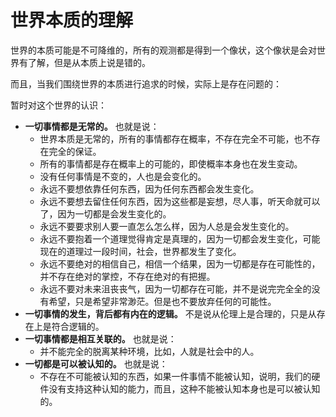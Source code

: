 # 世界本质的理解

世界的本质可能是不可降维的，所有的观测都是得到一个像状，这个像状是会对世界有了解，但是从本质上说是错的。

而且，当我们围绕世界的本质进行追求的时候，实际上是存在问题的：



暂时对这个世界的认识：

- **一切事情都是无常的。** 也就是说：
  - 世界本质是无常的，所有的事情都存在概率，不存在完全不可能，也不存在完全的保证。
  - 所有的事情都是存在概率上的可能的，即使概率本身也在发生变动。
  - 没有任何事情是不变的，人也是会变化的。
  - 永远不要想依靠任何东西，因为任何东西都会发生变化。
  - 永远不要想去留住任何东西，因为这些都是妄想，尽人事，听天命就可以了，因为一切都是会发生变化的。
  - 永远不要要求别人要一直怎么怎么样，因为人总是会发生变化的。
  - 永远不要抱着一个道理觉得肯定是真理的，因为一切都会发生变化，可能现在的道理过一段时间，社会，世界都发生了变化。
  - 永远不要绝对的相信自己，相信一个结果，因为一切都是存在可能性的，并不存在绝对的掌控，不存在绝对的有把握。
  - 永远不要对未来沮丧丧气，因为一切都存在可能，并不是说完完全全的没有希望，只是希望非常渺茫。但是也不要放弃任何的可能性。
- **一切事情的发生，背后都有内在的逻辑。** 不是说从伦理上是合理的，只是从存在上是符合逻辑的。
- **一切事情都是相互关联的。** 也就是说：
  - 并不能完全的脱离某种环境，比如，人就是社会中的人。
- **一切都是可以被认知的。** 也就是说：
  - 不存在不可能被认知的东西，如果一件事情不能被认知，说明，我们的硬件没有支持这种认知的能力，而且，这种不能被认知本身也是可以被认知的。
